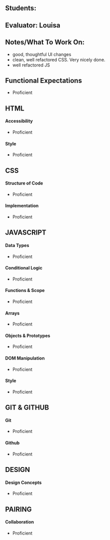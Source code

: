 ## Students:
## Evaluator: Louisa
## Notes/What To Work On:

- good, thoughtful UI changes
- clean, well refactored CSS. Very nicely done.
- well refactored JS

## Functional Expectations

* Proficient  

## HTML

#### Accessibility

* Proficient  

#### Style

* Proficient  


## CSS

#### Structure of Code

* Proficient  

#### Implementation

* Proficient  


## JAVASCRIPT

#### Data Types

* Proficient  

#### Conditional Logic

* Proficient  

#### Functions & Scope

* Proficient  

#### Arrays

* Proficient  

#### Objects & Prototypes

* Proficient  

#### DOM Manipulation

* Proficient  

#### Style

* Proficient  


## GIT & GITHUB

#### Git

* Proficient  

#### Github

* Proficient  


## DESIGN

#### Design Concepts

* Proficient  


## PAIRING

#### Collaboration

* Proficient  
